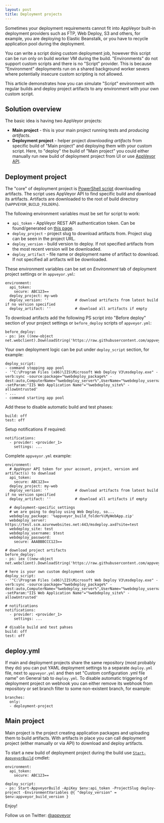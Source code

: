 ```yaml
---
layout: post
title: Deployment projects
---
```


Sometimes your deployment requirements cannot fit into AppVeyor built-in deployment providers such as FTP, Web Deploy, S3 and others, for example, you are deploying to Elastic Beanstalk, or you have to recycle application pool during the deployment.

You can write a script doing custom deployment job, however this script can be run only on build worker VM during the build. "Environments" do not support custom scripts and there is no "Script" provider. This is because "Environment" deployments run on a shared background worker severs where potentially insecure custom scripting is not allowed.

This article demonstrates how you can simulate "Script" environment with regular builds and deploy project artifacts to any environment with your own custom script.

## Solution overview

The basic idea is having two AppVeyor projects:

- **Main project** - this is your main project running tests and *producing artifacts*.
- **Deployment project** - helper project *downloading artifacts* from specific build of "Main project" and deploying them with your custom script. Here, to "deploy" the build of "Main project" you could either manually run new build of deployment project from UI or use [AppVeyor API](http://www.appveyor.com/docs/build-worker-api#start-new-build).

## Deployment project

The "core" of deployment project is [PowerShell script](https://github.com/appveyor/ci/blob/master/scripts/deploy.ps1) downloading artifacts. The script uses AppVeyor API to find specific build and download its artifacts. Artifacts are downloaded to the root of build directory (`%APPVEYOR_BUILD_FOLDER%`).

The following environment variables must be set for script to work:

- `api_token` - AppVeyor REST API authentication token. Can be found/generated on [this page](https://ci.appveyor.com/api-token).
- `deploy_project` - project slug to download artifacts from. Project slug can be seen in the project URL.
- `deploy_version` - build version to deploy. If not specified artifacts from the most recent version will be downloaded.
- `deploy_artifact` - file name or deployment name of artifact to download. If not specified all artifacts will be downloaded.

These environment variables can be set on *Environment* tab of deployment project settings or in `appveyor.yml`:

	environment:
	  api_token:
	    secure: ABC123==
	  deploy_project: my-web
	  deploy_version: ''            # download artifacts from latest build if no version specified
	  deploy_artifact: ''           # download all artifacts if empty

To download artifacts add the following PS script into "Before deploy" section of your project settings or `before_deploy` scripts of `appveyor.yml`:

    before_deploy:
	- ps: iex ((new-object net.webclient).DownloadString('https://raw.githubusercontent.com/appveyor/ci/master/scripts/deploy.ps1'))

Your own deployment logic can be put under `deploy_script` section, for example:

    deploy_script:
    - command stopping app pool
    - '"C:\Program Files (x86)\IIS\Microsoft Web Deploy V3\msdeploy.exe" -verb:sync -source:package="%webdeploy_package%" -dest:auto,ComputerName="%webdeploy_server%",UserName="%webdeploy_username%",Password="%webdeploy_password%",AuthType="Basic" -setParam:"IIS Web Application Name"="%webdeploy_site%" -allowUntrusted'
    - ...
    - command starting app pool

Add these to disable automatic build and test phases:

	build: off
	test: off

Setup notifications if required:

	notifications:
	  - provider: <provider_1>
	    settings: ...

Complete `appveyor.yml` example:

	environment:
	  # AppVeyor API token for your account, project, version and artifact(s) to download
	  api_token:
	    secure: ABC123==
	  deploy_project: my-web
	  deploy_version: ''            # download artifacts from latest build if no version specified
	  deploy_artifact: ''           # download all artifacts if empty

	  # deployment-specific settings
	  # we are going to deploy using Web Deploy, so...
	  webdeploy_package: '%appveyor_build_folder%\MyWebApp.zip'
	  webdeploy_server: https://test.scm.azurewebsites.net:443/msdeploy.axd?site=test
	  webdeploy_site: test
	  webdeploy_username: $test
	  webdeploy_password:
	    secure: AAABBBCCC123==
	
	# download project artifacts
    before_deploy:
	- ps: iex ((new-object net.webclient).DownloadString('https://raw.githubusercontent.com/appveyor/ci/master/scripts/deploy.ps1'))

	# here is your own custom deployment code
	deploy_script:
	- '"C:\Program Files (x86)\IIS\Microsoft Web Deploy V3\msdeploy.exe" -verb:sync -source:package="%webdeploy_package%" -dest:auto,ComputerName="%webdeploy_server%",UserName="%webdeploy_username%",Password="%webdeploy_password%",AuthType="Basic" -setParam:"IIS Web Application Name"="%webdeploy_site%" -allowUntrusted'
	
	# notifications
	notifications:
	  - provider: <provider_1>
	    settings: ...
	
	# disable build and test pahses
	build: off
	test: off

## deploy.yml

If main and deployment projects share the same repository (most probably they do) you can put YAML deployment settings to a separate `deploy.yml` file, next to `appveyor.yml` and then set "Custom configuration .yml file name" on General tab to `deploy.yml`. To disable automatic triggering of deployment project on webhook you can either remove its webhook from repository or set branch filter to some non-existent branch, for example:

    branches:
      only:
      - deployment-project 


## Main project

Main project is the project creating application packages and uploading them to build artifacts. With artifacts in place you can call deployment project (either manually or via API) to download and deploy artifacts.

To start a new build of deployment project during the build use [`Start-AppveyorBuild`](http://www.appveyor.com/docs/build-worker-api#start-new-build) cmdlet:

    environment:
      api_token:
        secure: ABC123==

    deploy_script:
    - ps: Start-AppveyorBuild -ApiKey $env:api_token -ProjectSlug deploy-project -EnvironmentVariables @{ "deploy_version" = $env:appveyor_build_version }


Enjoy!

Follow us on Twitter: [@appveyor](https://twitter.com/appveyor)